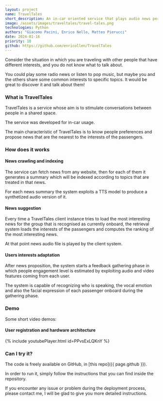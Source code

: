 ```yaml
---
layout: project
name: TravelTales
short_description: An in-car oriented service that plays audio news personalized on passengers' interests. 
image: /assets/images/traveltales/travel-tales.png
technologies: Python
authors: "Giacomo Pacini, Enrico Nello, Matteo Pierucci"
date: 2024-01-16
priority: 10
github: https://github.com/enricollen/TravelTales
---
```


Consider the situation in which you are traveling with other people that have different interests, and you do not know what to talk about.

You could play some radio news or listen to pop music, but maybe you and the others share some common interests to specific topics. It would be great to discover it and talk about them!

<!-- Listening to generalistic radio news

When traveling together with other people it is 

Current solutions
 -->



### What is TravelTales

TravelTales is a service whose aim is to stimulate conversations between people in a shared space.

The service was developed for in-car usage.

The main characteristic of TravelTales is to know people preferences and propose news that are the nearest to the interests of the passengers.

### How does it works


#### News crawling and indexing 

The service can fetch news from any website, then for each of them it generates a summary which will be indexed according to topics that are treated in that news.


For each news summary the system exploits a TTS model to produce a synthetized audio version of it.


#### News suggestion

Every time a TravelTales client instance tries to load the most interesting news for the group that is recognised as currently onboard, the retrieval system loads the interests of the passengers and computes the ranking of the most interesting news.

At that point news audio file is played by the client system.


#### Users interests adaptation

After news proposition, the system starts a feedback gathering phase in which people engagement level is estimated by exploiting audio and video features coming from each user.

The system is capable of recognizing who is speaking, the vocal emotion and also the facial expression of each passenger onboard during the gathering phase.


### Demo

Some short video demos:

#### User registration and hardware architecture

{% include youtubePlayer.html id=PPvsExLQKnY %}

### Can I try it?

The code is freely available on GitHub, in [this repo]({{ page.github }}).

In order to run it, simply follow the instructions that you can find inside the repository.

If you encounter any issue or problem during the deployment process, please contact me, I will be glad to give you more detailed instructions.